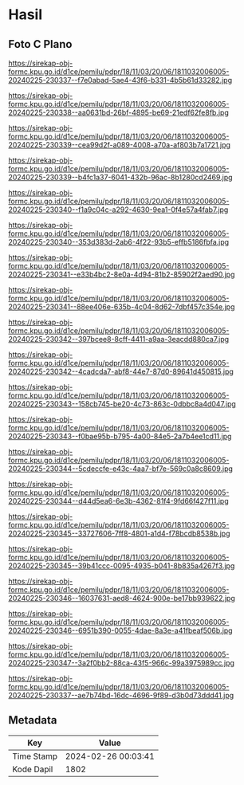 # Hasil

## Foto C Plano

https://sirekap-obj-formc.kpu.go.id/d1ce/pemilu/pdpr/18/11/03/20/06/1811032006005-20240225-230337--f7e0abad-5ae4-43f6-b331-4b5b61d33282.jpg

https://sirekap-obj-formc.kpu.go.id/d1ce/pemilu/pdpr/18/11/03/20/06/1811032006005-20240225-230338--aa0631bd-26bf-4895-be69-21edf62fe8fb.jpg

https://sirekap-obj-formc.kpu.go.id/d1ce/pemilu/pdpr/18/11/03/20/06/1811032006005-20240225-230339--cea99d2f-a089-4008-a70a-af803b7a1721.jpg

https://sirekap-obj-formc.kpu.go.id/d1ce/pemilu/pdpr/18/11/03/20/06/1811032006005-20240225-230339--b4fc1a37-6041-432b-96ac-8b1280cd2469.jpg

https://sirekap-obj-formc.kpu.go.id/d1ce/pemilu/pdpr/18/11/03/20/06/1811032006005-20240225-230340--f1a9c04c-a292-4630-9ea1-0f4e57a4fab7.jpg

https://sirekap-obj-formc.kpu.go.id/d1ce/pemilu/pdpr/18/11/03/20/06/1811032006005-20240225-230340--353d383d-2ab6-4f22-93b5-effb5186fbfa.jpg

https://sirekap-obj-formc.kpu.go.id/d1ce/pemilu/pdpr/18/11/03/20/06/1811032006005-20240225-230341--e33b4bc2-8e0a-4d94-81b2-85902f2aed90.jpg

https://sirekap-obj-formc.kpu.go.id/d1ce/pemilu/pdpr/18/11/03/20/06/1811032006005-20240225-230341--88ee406e-635b-4c04-8d62-7dbf457c354e.jpg

https://sirekap-obj-formc.kpu.go.id/d1ce/pemilu/pdpr/18/11/03/20/06/1811032006005-20240225-230342--397bcee8-8cff-4411-a9aa-3eacdd880ca7.jpg

https://sirekap-obj-formc.kpu.go.id/d1ce/pemilu/pdpr/18/11/03/20/06/1811032006005-20240225-230342--4cadcda7-abf8-44e7-87d0-89641d450815.jpg

https://sirekap-obj-formc.kpu.go.id/d1ce/pemilu/pdpr/18/11/03/20/06/1811032006005-20240225-230343--158cb745-be20-4c73-863c-0dbbc8a4d047.jpg

https://sirekap-obj-formc.kpu.go.id/d1ce/pemilu/pdpr/18/11/03/20/06/1811032006005-20240225-230343--f0bae95b-b795-4a00-84e5-2a7b4ee1cd11.jpg

https://sirekap-obj-formc.kpu.go.id/d1ce/pemilu/pdpr/18/11/03/20/06/1811032006005-20240225-230344--5cdeccfe-e43c-4aa7-bf7e-569c0a8c8609.jpg

https://sirekap-obj-formc.kpu.go.id/d1ce/pemilu/pdpr/18/11/03/20/06/1811032006005-20240225-230344--d44d5ea6-6e3b-4362-81f4-9fd66f427f11.jpg

https://sirekap-obj-formc.kpu.go.id/d1ce/pemilu/pdpr/18/11/03/20/06/1811032006005-20240225-230345--33727606-7ff8-4801-a1d4-f78bcdb8538b.jpg

https://sirekap-obj-formc.kpu.go.id/d1ce/pemilu/pdpr/18/11/03/20/06/1811032006005-20240225-230345--39b41ccc-0095-4935-b041-8b835a4267f3.jpg

https://sirekap-obj-formc.kpu.go.id/d1ce/pemilu/pdpr/18/11/03/20/06/1811032006005-20240225-230346--16037631-aed8-4624-900e-be17bb939622.jpg

https://sirekap-obj-formc.kpu.go.id/d1ce/pemilu/pdpr/18/11/03/20/06/1811032006005-20240225-230346--6951b390-0055-4dae-8a3e-a41fbeaf506b.jpg

https://sirekap-obj-formc.kpu.go.id/d1ce/pemilu/pdpr/18/11/03/20/06/1811032006005-20240225-230347--3a2f0bb2-88ca-43f5-966c-99a3975989cc.jpg

https://sirekap-obj-formc.kpu.go.id/d1ce/pemilu/pdpr/18/11/03/20/06/1811032006005-20240225-230337--ae7b74bd-16dc-4696-9f89-d3b0d73ddd41.jpg


## Metadata

| Key        | Value               |
| ---------- | ------------------- |
| Time Stamp | 2024-02-26 00:03:41 |
| Kode Dapil | 1802                |




